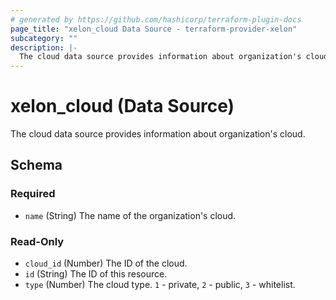 ```yaml
---
# generated by https://github.com/hashicorp/terraform-plugin-docs
page_title: "xelon_cloud Data Source - terraform-provider-xelon"
subcategory: ""
description: |-
  The cloud data source provides information about organization's cloud.
---
```


# xelon_cloud (Data Source)

The cloud data source provides information about organization's cloud.



<!-- schema generated by tfplugindocs -->
## Schema

### Required

- `name` (String) The name of the organization's cloud.

### Read-Only

- `cloud_id` (Number) The ID of the cloud.
- `id` (String) The ID of this resource.
- `type` (Number) The cloud type. `1` - private, `2` - public, `3` - whitelist.



